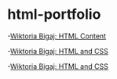# html-portfolio



-[Wiktoria Bigaj: HTML Content](https://bigajwiktoria.github.io/html-portfolio/)

-[Wiktoria Bigaj: HTML and CSS](https://bigajwiktoria.github.io/html-portfolio/)

-[Wiktoria Bigaj: HTML and CSS](https://bigajwiktoria.github.io/index.html/)